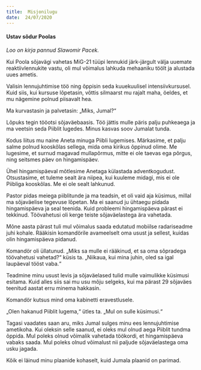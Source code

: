 ```yaml
---
title:  Misjonilugu
date:  24/07/2020
---
```


#### Ustav sõdur Poolas

_Loo on kirja pannud Slawomir Pacek._

Kui Poola sõjavägi vahetas MiG-21 tüüpi lennukid järk-järgult välja uuemate reaktiivlennukite vastu, oli mul võimalus lahkuda mehaaniku töölt ja alustada uues ametis.

Valisin lennujuhtimise töö ning õppisin seda kuuekuulisel intensiivkursusel. Kuid siis, kui kursuse lõpetasin, võttis silmaarst mu rajalt maha, öeldes, et mu nägemine polnud piisavalt hea.

Ma kurvastasin ja palvetasin: „Miks, Jumal?“

Lõpuks tegin tööotsi sõjaväebaasis. Töö jättis mulle päris palju puhkeaega ja ma veetsin seda Piiblit lugedes. Minus kasvas soov Jumalat tunda.

Kodus liitus mu naine Aneta minuga Piibli lugemises. Märkasime, et palju salme polnud kooskõlas sellega, mida oma kirikus õppinud olime. Me lugesime, et surnud magavad mullapõrmus, mitte ei ole taevas ega põrgus, ning seitsmes päev on hingamispäev.

Ühel hingamispäeval mõtlesime Anetaga külastada adventkogudust. Otsustasime, et tuleme sealt ära niipea, kui kuuleme midagi, mis ei ole Piibliga kooskõlas. Me ei ole sealt lahkunud.

Pastor pidas meiega piiblitunde ja ma teadsin, et oli vaid aja küsimus, millal ma sõjaväelise tegevuse lõpetan. Ma ei saanud ju ühtaegu pidada hingamispäeva ja seal teenida. Kuid probleemi hingamispäeva pärast ei tekkinud. Töövahetusi oli kerge teiste sõjaväelastega ära vahetada.

Mõne aasta pärast tuli mul võimalus saada edutatud mobiilse radariseadme juhi kohale. Rääkisin komandörile avameelselt oma usust ja sellest, kuidas olin hingamispäeva pidanud.

Komandör oli üllatunud. „Miks sa mulle ei rääkinud, et sa oma sõpradega töövahetusi vahetad?“ küsis ta. „Niikaua, kui mina juhin, oled sa igal laupäeval tööst vaba.“

Teadmine minu usust levis ja sõjaväelased tulid mulle vaimulikke küsimusi esitama. Kuid alles siis sai mu usu mõju selgeks, kui ma pärast 29 sõjaväes teenitud aastat erru minema hakkasin.

Komandör kutsus mind oma kabinetti eravestlusele.

„Olen hakanud Piiblit lugema,“ ütles ta. „Mul on sulle küsimusi.“

Tagasi vaadates saan aru, miks Jumal sulges minu ees lennu­juhtimise ametikoha. Kui oleksin selle saanud, ei oleks mul olnud aega Piiblit tundma õppida. Mul poleks olnud võimalik vahetada töökordi, et hingamispäeva vabaks saada. Mul poleks olnud võimalust nii paljude sõjaväelastega oma usku jagada.

Kõik ei läinud minu plaanide kohaselt, kuid Jumala plaanid on parimad.